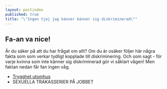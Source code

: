 ```yaml
---
layout: postindex
published: true
title: "\"Ingen tjej jag känner känner sig diskriminerad\""
---
```





## Fa-an va nice! 

Är du säker på att du har frågat om allt? Om du är osäker följer här några fakta som som verkar tydligt kopplade till diskriminering. Och som sagt - för varje kvinna som inte känner sig diskriminerad gör vi såklart vågen! Men faktan nedan får fan ingen våg.

- [Trygghet utomhus](/jamstalldhet/ingen-tjej-jag-k-nner-k-nner-sig-diskriminerad/trygghet-utomhus/)
- SEXUELLA TRAKASSERIER PÅ JOBBET
